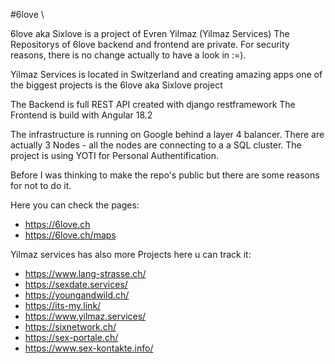 #6love \

6love aka Sixlove is a project of Evren Yilmaz  (Yilmaz Services) 
The Repositorys of 6love backend and frontend are private. For security reasons, there is no change actually to have a look in :=).

Yilmaz Services is located in Switzerland and creating amazing apps one of the biggest projects is the 6love aka Sixlove project

The Backend is full REST API created with django restframework
The Frontend is build with Angular 18.2

The infrastructure is running on Google behind a layer 4 balancer. There are actually 3 Nodes - all the nodes are connecting to a a SQL cluster. 
The project is using YOTI for Personal Authentification. 

Before I was thinking to make the repo's public but there are some reasons for not to do it.

Here you can check the pages:
* https://6love.ch 
* https://6love.ch/maps

Yilmaz services has also more Projects here u can track it:

* https://www.lang-strasse.ch/
* https://sexdate.services/
* https://youngandwild.ch/
* https://its-my.link/
* https://www.yilmaz.services/
* https://sixnetwork.ch/
* https://sex-portale.ch/
* https://www.sex-kontakte.info/
